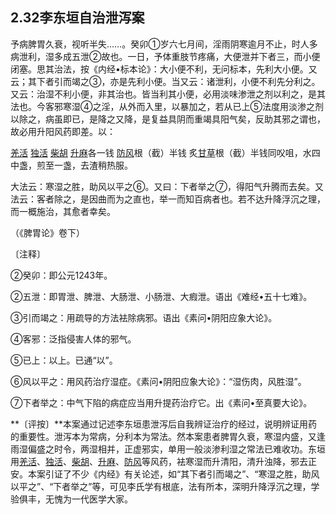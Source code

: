 ## 2.32李东垣自治泄泻案

予病脾胃久衰，视听半失……。癸卯①岁六七月间，淫雨阴寒逾月不止，时人多病泄利，湿多成五泄②故也。一日，予体重肢节疼痛，大便泄并下者三，而小便闭塞。思其治法，按《内经•标本论》：大小便不利，无问标本，先利大小便。又云；其下者引而竭之③，亦是先利小便。当又云：诸泄利，小便不利先分利之。又云：治湿不利小便，非其治也。皆当利其小便，必用淡味渗泄之剂以利之，是其法也。今客邪寒湿④之淫，从外而入里，以暴加之，若从已上⑤法度用淡渗之剂以除之，病虽即已，是降之又降，是复益具阴而重竭具阳气矣，反助其邪之谓也，故必用升阳风药即差。以：

[羌活](https://www.gmzyjc.com/read/bc/bc01-1.1.6.0.0.md) [独活](https://www.gmzyjc.com/read/bc/bc06-0.0.1.0.0.md) [柴胡](https://www.gmzyjc.com/read/bc/bc01-1.2.9.0.0.md) [升麻](https://www.gmzyjc.com/read/bc/bc01-1.2.10.0.0.md)各一钱 [防风](https://www.gmzyjc.com/read/bc/bc01-1.1.5.0.0.md)根（截）半钱 炙[甘草](https://www.gmzyjc.com/read/bc/bc17-0.1.8.0.0.md)根（截）半钱同㕮咀，水四中盏，煎至一盏，去渣稍热服。

大法云：寒湿之胜，助风以平之⑥。又曰：下者举之⑦，得阳气升腾而去矣。又法云：客者除之，是因曲而为之直也，举一而知百病者也。若不达升降浮沉之理，而一概施治，其愈者幸矣。

（《脾胃论》卷下）

〔注释〕

②癸卯：即公元1243年。

②五泄：即胃泄、脾泄、大肠泄、小肠泄、大瘕泄。语出《难经•五十七难》。

③引而竭之：用疏导的方法袪除病邪。语出《素问•阴阳应象大论》。

④客邪：泛指侵害人体的邪气。

⑤已上：以上。已通“以”。

⑥风以平之：用风药治疗湿症。《素问•阴阳应象大论》：“湿伤肉，风胜湿”。

⑦下者举之：中气下陷的病症应当用升提药治疗它。出《素问•至真要大论》。

**〔评按〕**本案通过记述李东垣患泄泻后自我辨证治疗的经过，说明辨证用药的重要性。泄泻本为常病，分利本为常法。然本案患者脾胃久衰，寒湿内盛，又逢雨湿偏盛之时令，两湿相并，正虚邪实，单用一般淡渗利湿之常法已难收功。东垣用[羌活](https://www.gmzyjc.com/read/bc/bc01-1.1.6.0.0.md)、[独活](https://www.gmzyjc.com/read/bc/bc06-0.0.1.0.0.md)、[柴胡](https://www.gmzyjc.com/read/bc/bc01-1.2.9.0.0.md)、[升麻](https://www.gmzyjc.com/read/bc/bc01-1.2.10.0.0.md)、[防风](https://www.gmzyjc.com/read/bc/bc01-1.1.5.0.0.md)等风药，袪寒湿而升清阳，清升浊降，邪去正安。本案引证了不少《内经》有关论述，如“其下者引而竭之”、“寒湿之胜，助风以平之”、“下者举之”等，可见李氏学有根底，法有所本，深明升降浮沉之理，学验俱丰，无愧为一代医学大家。
